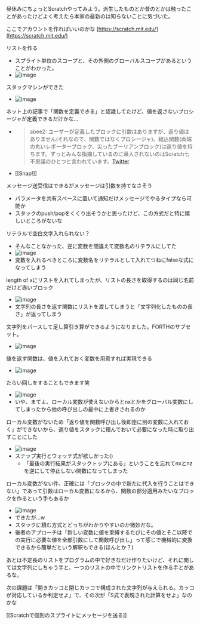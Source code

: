 
昼休みにちょっとScratchやってみよう。派生したものとか昔のとかは触ったことがあったけどよく考えたら本家の最新のは知らないことに気づいた。

ここでアカウントを作ればいいのかな [https://scratch.mit.edu/](https://scratch.mit.edu/)

リストを作る
- スプライト単位のスコープと、その外側のグローバルスコープがあるということがわかった。
- ![image](https://gyazo.com/91640da3d32314448ea3a93b30daece5/thumb/1000)

スタックマシンができた
- ![image](https://gyazo.com/ad3f12799bbb97c41bd08ab177eb0241/thumb/1000)

ネット上の記事で「関数を定義できる」と認識してたけど、値を返さないプロシージャが定義できるだけかな…
- > abee2: ユーザーが定義したブロックに引数はありますが、返り値はありません(それなので、関数ではなくプロシージャ)。組込関数(両端の丸いレポーターブロック、尖ったブーリアンブロック)は返り値を持ちます。ずっとみんな指摘しているのに導入されないのはScratch七不思議のひとつと言われています。[Twitter](https://twitter.com/abee2/status/1371293853358039040)
- [[Snap!]]

メッセージ送受信はできるがメッセージは引数を持てなさそう
- パラメータを共有スペースに置いて通知だけメッセージでやるタイプなら可能か
- スタックのpush/popをくくり出そうかと思ったけど、この方式だと特に嬉しいところがないな

リテラルで空白文字入れられない？
- そんなことなかった、逆に変数を間違えて変数名のリテラルにしてた
- ![image](https://gyazo.com/f9b0f4cfa373a896572dc4d83a8c710e/thumb/1000)
- 変数を入れるべきところに変数名をリテラルとして入れてつねにfalseな式になってしまう

length of xにリストを入れてしまったが、リストの長さを取得するのは同じ名前だけど赤いブロック
- ![image](https://gyazo.com/b4d5fafffcdedff2640532a1e1735762/thumb/1000)
- 文字列の長さを返す関数にリストを渡してしまうと「文字列化したものの長さ」が返ってしまう


文字列をパースして足し算引き算ができるようになりました。FORTHのサブセット。
- ![image](https://gyazo.com/9ce2efabcbfb529cb64e3d33d048d7a3/thumb/1000)

値を返す関数は、値を入れておく変数を用意すれば実現できる
- ![image](https://gyazo.com/75c6b2394566896c89bac4dc6ee1d2ca/thumb/1000)

たらい回しをすることもできます笑
- ![image](https://gyazo.com/005e0b80cc9db1bde4e11f0fa63725dd/thumb/1000)
- いや、まてよ、ローカル変数が使えないからとnxとかをグローバル変数にしてしまったから他の呼び出しの最中に上書きされるのか

ローカル変数がないため「返り値を関数呼び出し後即座に別の変数に入れておく」ができないから、返り値をスタックに積んでおいて必要になった時に取り出すことにした
- ![image](https://gyazo.com/83eb45f492c9a69c958c7e4095c8c550/thumb/1000)
- ステップ実行とウォッチ式が欲しかった()
    - 「最後の実行結果がスタックトップにある」ということを忘れてnxとnzを逆にして停止しない関数になってしまった

ローカル変数がない件、正確には「ブロックの中で新たに代入を行うことはできない」であって引数はローカル変数になるから、関数の部分適用みたいなブロックを作るという手もあるか
- ![image](https://gyazo.com/d97eef4ac78091828b83b2fb1c65aeba/thumb/1000)
- できたが...w
- スタックに積む方式とどっちがわかりやすいのか微妙だな。
- 後者のアプローチは「新しい変数に値を束縛するたびにその値とそこ以降での実行に必要な値を全部引数にして関数呼び出し」って感じで機械的に変換できるから簡単だという解釈もできる(ほんとか？)

あとは不定長のリストをプログラムの中で好きなだけ作りたいけど、それに関しては文字列にしちゃう手と、一つのリストの中でリンクトリストを作る手とがあるな。

次の課題は「開きカッコと閉じカッコで構成された文字列が与えられる。カッコが対応しているか判定せよ」で、その次が「S式で表現された計算をせよ」なのかな

[[Scratchで個別のスプライトにメッセージを送る]]
